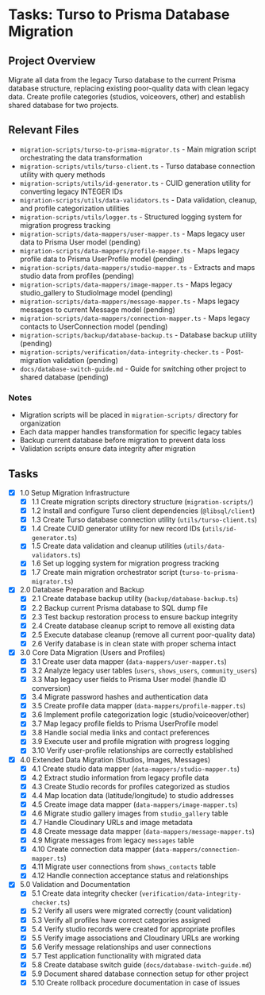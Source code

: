 # Tasks: Turso to Prisma Database Migration

## Project Overview
Migrate all data from the legacy Turso database to the current Prisma database structure, replacing existing poor-quality data with clean legacy data. Create profile categories (studios, voiceovers, other) and establish shared database for two projects.

## Relevant Files

- `migration-scripts/turso-to-prisma-migrator.ts` - Main migration script orchestrating the data transformation
- `migration-scripts/utils/turso-client.ts` - Turso database connection utility with query methods
- `migration-scripts/utils/id-generator.ts` - CUID generation utility for converting legacy INTEGER IDs
- `migration-scripts/utils/data-validators.ts` - Data validation, cleanup, and profile categorization utilities
- `migration-scripts/utils/logger.ts` - Structured logging system for migration progress tracking
- `migration-scripts/data-mappers/user-mapper.ts` - Maps legacy user data to Prisma User model (pending)
- `migration-scripts/data-mappers/profile-mapper.ts` - Maps legacy profile data to Prisma UserProfile model (pending)
- `migration-scripts/data-mappers/studio-mapper.ts` - Extracts and maps studio data from profiles (pending)
- `migration-scripts/data-mappers/image-mapper.ts` - Maps legacy studio_gallery to StudioImage model (pending)
- `migration-scripts/data-mappers/message-mapper.ts` - Maps legacy messages to current Message model (pending)
- `migration-scripts/data-mappers/connection-mapper.ts` - Maps legacy contacts to UserConnection model (pending)
- `migration-scripts/backup/database-backup.ts` - Database backup utility (pending)
- `migration-scripts/verification/data-integrity-checker.ts` - Post-migration validation (pending)
- `docs/database-switch-guide.md` - Guide for switching other project to shared database (pending)

### Notes

- Migration scripts will be placed in `migration-scripts/` directory for organization
- Each data mapper handles transformation for specific legacy tables
- Backup current database before migration to prevent data loss
- Validation scripts ensure data integrity after migration

## Tasks

- [x] 1.0 Setup Migration Infrastructure
  - [x] 1.1 Create migration scripts directory structure (`migration-scripts/`)
  - [x] 1.2 Install and configure Turso client dependencies (`@libsql/client`)
  - [x] 1.3 Create Turso database connection utility (`utils/turso-client.ts`)
  - [x] 1.4 Create CUID generator utility for new record IDs (`utils/id-generator.ts`)
  - [x] 1.5 Create data validation and cleanup utilities (`utils/data-validators.ts`)
  - [x] 1.6 Set up logging system for migration progress tracking
  - [x] 1.7 Create main migration orchestrator script (`turso-to-prisma-migrator.ts`)

- [x] 2.0 Database Preparation and Backup
  - [x] 2.1 Create database backup utility (`backup/database-backup.ts`)
  - [x] 2.2 Backup current Prisma database to SQL dump file
  - [x] 2.3 Test backup restoration process to ensure backup integrity
  - [x] 2.4 Create database cleanup script to remove all existing data
  - [x] 2.5 Execute database cleanup (remove all current poor-quality data)
  - [x] 2.6 Verify database is in clean state with proper schema intact

- [x] 3.0 Core Data Migration (Users and Profiles)
  - [x] 3.1 Create user data mapper (`data-mappers/user-mapper.ts`)
  - [x] 3.2 Analyze legacy user tables (`users`, `shows_users`, `community_users`)
  - [x] 3.3 Map legacy user fields to Prisma User model (handle ID conversion)
  - [x] 3.4 Migrate password hashes and authentication data
  - [x] 3.5 Create profile data mapper (`data-mappers/profile-mapper.ts`)
  - [x] 3.6 Implement profile categorization logic (studio/voiceover/other)
  - [x] 3.7 Map legacy profile fields to Prisma UserProfile model
  - [x] 3.8 Handle social media links and contact preferences
  - [x] 3.9 Execute user and profile migration with progress logging
  - [x] 3.10 Verify user-profile relationships are correctly established

- [x] 4.0 Extended Data Migration (Studios, Images, Messages)
  - [x] 4.1 Create studio data mapper (`data-mappers/studio-mapper.ts`)
  - [x] 4.2 Extract studio information from legacy profile data
  - [x] 4.3 Create Studio records for profiles categorized as studios
  - [x] 4.4 Map location data (latitude/longitude) to studio addresses
  - [x] 4.5 Create image data mapper (`data-mappers/image-mapper.ts`)
  - [x] 4.6 Migrate studio gallery images from `studio_gallery` table
  - [x] 4.7 Handle Cloudinary URLs and image metadata
  - [x] 4.8 Create message data mapper (`data-mappers/message-mapper.ts`)
  - [x] 4.9 Migrate messages from legacy `messages` table
  - [x] 4.10 Create connection data mapper (`data-mappers/connection-mapper.ts`)
  - [x] 4.11 Migrate user connections from `shows_contacts` table
  - [x] 4.12 Handle connection acceptance status and relationships

- [x] 5.0 Validation and Documentation
  - [x] 5.1 Create data integrity checker (`verification/data-integrity-checker.ts`)
  - [x] 5.2 Verify all users were migrated correctly (count validation)
  - [x] 5.3 Verify all profiles have correct categories assigned
  - [x] 5.4 Verify studio records were created for appropriate profiles
  - [x] 5.5 Verify image associations and Cloudinary URLs are working
  - [x] 5.6 Verify message relationships and user connections
  - [x] 5.7 Test application functionality with migrated data
  - [x] 5.8 Create database switch guide (`docs/database-switch-guide.md`)
  - [x] 5.9 Document shared database connection setup for other project
  - [x] 5.10 Create rollback procedure documentation in case of issues
